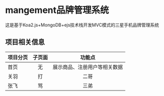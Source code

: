 # mangement品牌管理系统
这是基于Koa2.js+MongoDB+ejs技术栈开发MVC模式的三星手机品牌管理系统

## 项目相关信息

项目分页|子页面|功能点
:---|:---:|:---:
首页|无|展示商品、注册用户等相关数据
关羽|打|二哥
张飞|骂|三弟
